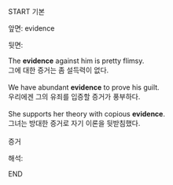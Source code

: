 START
기본

앞면:
evidence


뒷면:
<div>The <strong>evidence</strong> against him is pretty flimsy. <br></div><div><div><div>그에 대한 증거는 좀 설득력이 없다.</div></div></div><div><br></div><div><div>We have abundant <strong>evidence</strong> to prove his guilt. </div><div><div>우리에겐 그의 유죄를 입증할 증거가 풍부하다.</div></div></div><div><br></div><div><div>She supports her theory with copious <strong>evidence</strong>. </div><div><div>그녀는 방대한 증거로 자기 이론을 뒷받침했다.</div></div></div><div><br></div><div></div><div>증거</div>


해석:
<!--ID: 1746614453848-->
END